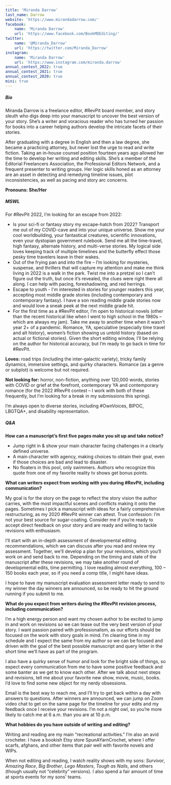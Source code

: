 ```yaml
---
title: 'Miranda Darrow'
last_name: Darrow
website: 'https://www.mirandadarrow.com/'
facebook:
    name: 'Miranda Darrow'
    url: 'https://www.facebook.com/BookMDEditing/'
twitter:
    name: '@Miranda_Darrow'
    url: 'https://twitter.com/Miranda_Darrow'
instagram:
    name: 'Miranda Darrow'
    url: 'https://www.instagram.com/miranda.darrow'
annual_contest_2022: true
annual_contest_2021: true
annual_contest_2020: true
mini: true
---
```


##### Bio

Miranda Darrow is a freelance editor, #RevPit board member, and story sleuth who digs deep into your manuscript to uncover the best version of your story. She’s a writer and voracious reader who has turned her passion for books into a career helping authors develop the intricate facets of their stories.

After graduating with a degree in English and then a law degree, she became a practicing attorney, but never lost the urge to read and write fiction. Taking an in-house counsel position fourteen years ago allowed her the time to develop her writing and editing skills. She’s a member of the Editorial Freelancers Association, the Professional Editors Network, and a frequent presenter to writing groups. Her logic skills honed as an attorney are an asset in detecting and remedying timeline issues, plot inconsistencies, as well as pacing and story arc concerns.

**Pronouns: She/Her**

##### MSWL

For #RevPit 2022, I’m looking for an escape from 2022:

* Is your sci-fi or fantasy story my escape-hatch from 2022? Transport me out of my COVID-cave and into your unique universe. Show me your cool worldbuilding, your fantastical creatures, scientific innovations, even your dystopian government rulebook. Send me all the time-travel, high fantasy, alternate history, and multi-verse stories. My logical side loves keeping track of multiple timelines and the butterfly effect those pesky time travelers leave in their wakes.
* Out of the frying pan and into the fire – I’m looking for mysteries, suspense, and thrillers that will capture my attention and make me think living in 2022 is a walk in the park. Twist me into a pretzel so I can’t figure out the truth, but once it’s revealed, the clues were right there all along. I can help with pacing, foreshadowing, and red herrings.
* Escape to youth - I'm interested in stories for younger readers this year, accepting most middle grade stories (including contemporary and contemporary fantasy). I have a son reading middle grade stories now and would love a sneak peek at the next middle grade hit.
* For the first time as a #RevPit editor, I’m open to historical novels (other than the recent historical like when I went to high school in the 1980s – which are always my jam). Take me away to another time when it wasn’t year 2+ of a pandemic. Romance, YA, speculative (especially time travel and alt history), women’s fiction showing us untold history (based on actual or fictional stories). Given the short editing window, I’ll be relying on the author for historical accuracy, but I’m ready to go back in time for #RevPit.

**Loves:** road trips (including the inter-galactic variety), tricky family dynamics, immersive settings, and quirky characters. Romance (as a genre or subplot) is welcome but not required.

**Not looking for:** horror, non-fiction, anything over 120,000 words, stories with COVID or grief at the forefront, contemporary YA and contemporary romance (for the 2022 #RevPit contest – I work with both of these frequently, but I’m looking for a break in my submissions this spring).

I’m always open to diverse stories, including #OwnVoices, BIPOC, LBGTQA+, and disability representation.

##### Q&A

**How can a manuscript’s first five pages make you sit up and take notice?**

* Jump right in & show your main character facing challenges in a clearly defined universe.
* A main character with agency, making choices to obtain their goal, even if those choices are bad and lead to disaster.
* No floaters in this pool, only swimmers. Authors who recognize this quote from one of my favorite reality tv shows get bonus points.

**What can writers expect from working with you during #RevPit, including communication?**

My goal is for the story on the page to reflect the story vision the author carries, with the most impactful scenes and conflicts making it onto the pages. Sometimes I pick a manuscript with ideas for a fairly comprehensive restructuring, as my 2020 #RevPit winner can attest. True confession: I’m not your best source for sugar-coating. Consider me if you’re ready to accept direct feedback on your story and are ready and willing to tackle revisions with enthusiasm.

I’ll start with an in-depth assessment of developmental editing recommendations, which we can discuss after you read and review my assessment. Together, we’ll develop a plan for your revisions, which you’ll work on and send back to me. Depending on the timing and state of the manuscript after these revisions, we may take another round of developmental edits, time permitting. I love reading almost everything, 100 – 150 books each year, so if you need a comp title, I might have ideas. 

I hope to have my manuscript evaluation assessment letter ready to send to my winner the day winners are announced, so be ready to hit the ground running if you submit to me.

**What do you expect from writers during the #RevPit revision process, including communication?**

I’m a high energy person and want my chosen author to be excited to jump in and work on revisions so we can tease out the very best version of your story. I want passion paired with professionalism, as our efforts should be focused on the work with story goals in mind. I’m clearing time in my schedule and I expect the same from my author so we can be focused and driven with the goal of the best possible manuscript and query letter in the short time we’ll have as part of the program.

I also have a quirky sense of humor and look for the bright side of things, so expect every communication from me to have some positive feedback and some banter as we get to know each other. After we talk about next steps and revisions, tell me about your favorite new show, movie, music, books. I’d love to find some new object for my nerdy obsessions.

Email is the best way to reach me, and I’ll try to get back within a day with answers to questions. After winners are announced, we can jump on Zoom video chat to get on the same page for the timeline for your edits and my feedback once I receive your revisions. I’m not a night owl, so you’re more likely to catch me at 6 a.m. than you are at 10 p.m.
 
**What hobbies do you have outside of writing and editing?**

Writing and reading are my main “recreational activities.” I’m also an avid crocheter. I have a bookish Etsy store SpunAYarnCrochet, where I offer scarfs, afghans, and other items that pair well with favorite novels and WIPs.

When not editing and reading, I watch reality shows with my sons: _Survivor_, _Amazing Race_, _Big Brother_, _Lego Masters_, _Tough as Nails_, and others (though usually not “celebrity” versions). I also spend a fair amount of time at sports events for my sons' teams.